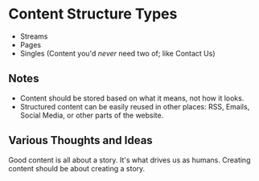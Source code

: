 # Content Structure Types

- Streams
- Pages
- Singles (Content you'd *never* need two of; like Contact Us)

## Notes

- Content should be stored based on what it means, not how it looks.
- Structured content can be easily reused in other places: RSS, Emails, Social
Media, or other parts of the website.


## Various Thoughts and Ideas

Good content is all about a story. It's what drives us as humans. Creating
content should be about creating a story.
